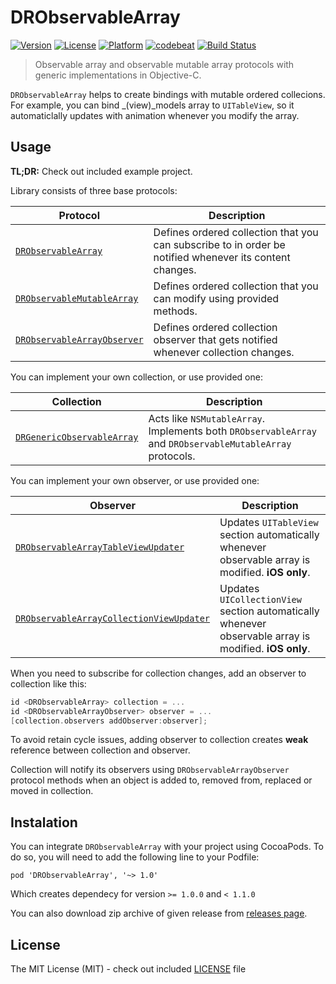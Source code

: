 # DRObservableArray

[![Version](https://img.shields.io/cocoapods/v/DRObservableArray.svg?style=flat)](http://cocoapods.org/pods/DRObservableArray)
[![License](https://img.shields.io/cocoapods/l/DRObservableArray.svg?style=flat)](http://cocoapods.org/pods/DRObservableArray)
[![Platform](https://img.shields.io/cocoapods/p/DRObservableArray.svg?style=flat)](http://cocoapods.org/pods/DRObservableArray)
[![codebeat](https://codebeat.co/badges/5fc91c6c-8c53-4fb0-8a01-bef10c473ad2)](https://codebeat.co/projects/github-com-darrarski-drobservablearray)
[![Build Status](https://travis-ci.org/darrarski/DRObservableArray.svg?branch=master)](https://travis-ci.org/darrarski/DRObservableArray)

> Observable array and observable mutable array protocols with generic implementations in Objective-C.

`DRObservableArray` helps to create bindings with mutable ordered collecions. For example, you can bind _(view)_models array to `UITableView`, so it automaticlally updates with animation whenever you modify the array.

## Usage

__TL;DR:__ Check out included example project.

Library consists of three base protocols:

Protocol | Description
--- | ---
[`DRObservableArray`](DRObservableArray/Common/DRObservableArray.h) | Defines ordered collection that you can subscribe to in order be notified whenever its content changes. 
[`DRObservableMutableArray`](DRObservableArray/Common/DRObservableMutableArray.h) | Defines ordered collection that you can modify using provided methods.
[`DRObservableArrayObserver`](DRObservableArray/Common/DRObservableArrayObserver.h) | Defines ordered collection observer that gets notified whenever collection changes.

You can implement your own collection, or use provided one:

Collection | Description
--- | ---
[`DRGenericObservableArray`](DRObservableArray/Common/DRGenericObservableArray.h) | Acts like `NSMutableArray`. Implements both `DRObservableArray` and `DRObservableMutableArray` protocols.

You can implement your own observer, or use provided one:

Observer | Description
--- | ---
[`DRObservableArrayTableViewUpdater`](DRObservableArray/iOS/DRObservableArrayTableViewUpdater.h) | Updates `UITableView` section automatically whenever observable array is modified. **iOS only**.
[`DRObservableArrayCollectionViewUpdater`](DRObservableArray/iOS/DRObservableArrayCollectionViewUpdater.h) | Updates `UICollectionView` section automatically whenever observable array is modified. **iOS only**.

When you need to subscribe for collection changes, add an observer to collection like this:

```Objective-C
id <DRObservableArray> collection = ...
id <DRObservableArrayObserver> observer = ...
[collection.observers addObserver:observer];
```

To avoid retain cycle issues, adding observer to collection creates __weak__ reference between collection and observer.

Collection will notify its observers using `DRObservableArrayObserver` protocol methods when an object is added to, removed from, replaced or moved in collection.

## Instalation

You can integrate `DRObservableArray` with your project using CocoaPods. To do so, you will need to add the following line to your Podfile:

    pod 'DRObservableArray', '~> 1.0'

Which creates dependecy for version `>= 1.0.0` and `< 1.1.0`

You can also download zip archive of given release from [releases page](https://github.com/darrarski/DRObservableArray/releases).

## License

The MIT License (MIT) - check out included [LICENSE](LICENSE) file
